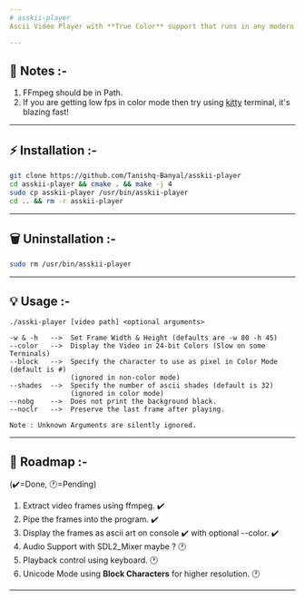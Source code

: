 ```yaml
---
# asskii-player
Ascii Video Player with **True Color** support that runs in any modern Console.

---
```

## 📄 Notes :-
1. FFmpeg should be in Path.
2. If you are getting low fps in color mode then try using [kitty](https://github.com/kovidgoyal/kitty) terminal, it's blazing fast!

---
## ⚡ Installation :-
```sh
git clone https://github.com/Tanishq-Banyal/asskii-player
cd asskii-player && cmake . && make -j 4
sudo cp asskii-player /usr/bin/asskii-player
cd .. && rm -r asskii-player
```

---
## 🗑️ Uninstallation :-
```sh
sudo rm /usr/bin/asskii-player
```

---
## 💡 Usage :-
```
./asski-player [video path] <optional arguments>

-w & -h   -->  Set Frame Width & Height (defaults are -w 80 -h 45)
--color   -->  Display the Video in 24-bit Colors (Slow on some Terminals)
--block   -->  Specify the character to use as pixel in Color Mode (default is #)
               (ignored in non-color mode)
--shades  -->  Specify the number of ascii shades (default is 32)
               (ignored in color mode)
--nobg    -->  Does not print the background black.
--noclr   -->  Preserve the last frame after playing.

Note : Unknown Arguments are silently ignored.
```

---
## 📃 Roadmap :-
(✔️=Done, 🕐=Pending)
1. Extract video frames using ffmpeg. ✔️
2. Pipe the frames into the program. ✔️
3. Display the frames as ascii art on console ✔️ with optional --color. ✔️
4. Audio Support with SDL2_Mixer maybe ? 🕐
5. Playback control using keyboard. 🕐
6. Unicode Mode using **Block Characters** for higher resolution. 🕐
---
